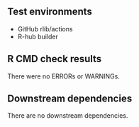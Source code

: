 ## Test environments
- GitHub rlib/actions
- R-hub builder

## R CMD check results
There were no ERRORs or WARNINGs. 

## Downstream dependencies
There are no downstream dependencies.
